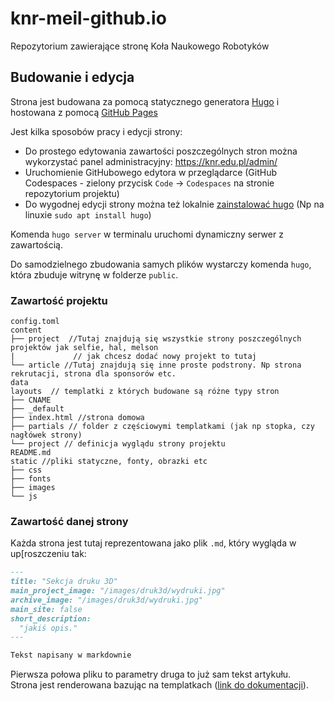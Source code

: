 # knr-meil-github.io

Repozytorium zawierające stronę Koła Naukowego Robotyków

## Budowanie i edycja

Strona jest budowana za pomocą statycznego generatora [Hugo](https://gohugo.io/) i hostowana z pomocą [GitHub Pages](https://pages.github.com/)

Jest kilka sposobów pracy i edycji strony:

- Do prostego edytowania zawartości poszczególnych stron można wykorzystać panel administracyjny: https://knr.edu.pl/admin/
- Uruchomienie GitHubowego edytora w przeglądarce (GitHub Codespaces - zielony przycisk `Code` -> `Codespaces` na stronie repozytorium projektu)
- Do wygodnej edycji strony można też lokalnie [zainstalować hugo](https://gohugo.io/installation/) (Np na linuxie `sudo apt install hugo`)

Komenda `hugo server` w terminalu uruchomi dynamiczny serwer z zawartością.

Do samodzielnego zbudowania samych plików wystarczy komenda `hugo`, która zbuduje witrynę w folderze `public`.

### Zawartość projektu

```tree
config.toml
content
├── project  //Tutaj znajdują się wszystkie strony poszczególnych projektów jak selfie, hal, melson
|             // jak chcesz dodać nowy projekt to tutaj
└── article //Tutaj znajdują się inne proste podstrony. Np strona rekrutacji, strona dla sponsorów etc.
data
layouts  // templatki z których budowane są różne typy stron
├── CNAME
├── _default
├── index.html //strona domowa
├── partials // folder z częściowymi templatkami (jak np stopka, czy nagłówek strony)
└── project // definicja wyglądu strony projektu
README.md
static //pliki statyczne, fonty, obrazki etc
├── css
├── fonts
├── images
└── js
```

### Zawartość danej strony

Każda strona jest tutaj reprezentowana jako plik `.md`, który wygląda w up[roszczeniu tak:

```md
---
title: "Sekcja druku 3D"
main_project_image: "/images/druk3d/wydruki.jpg"
archive_image: "/images/druk3d/wydruki.jpg"
main_site: false
short_description:
  "jakiś opis."
---

Tekst napisany w markdownie
```

Pierwsza połowa pliku to parametry druga to już sam tekst artykułu.  
Strona jest renderowana bazując na templatkach ([link do dokumentacji](https://gohugo.io/templates/introduction/)).
